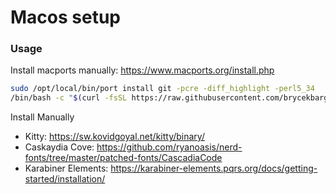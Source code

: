 # Macos setup

### Usage

Install macports manually: https://www.macports.org/install.php

```bash
sudo /opt/local/bin/port install git -pcre -diff_highlight -perl5_34
/bin/bash -c "$(curl -fsSL https://raw.githubusercontent.com/brycekbargar/dotfiles/macos/macos/setup.sh)"
```

Install Manually
  - Kitty: https://sw.kovidgoyal.net/kitty/binary/
  - Caskaydia Cove: https://github.com/ryanoasis/nerd-fonts/tree/master/patched-fonts/CascadiaCode
  - Karabiner Elements: https://karabiner-elements.pqrs.org/docs/getting-started/installation/
